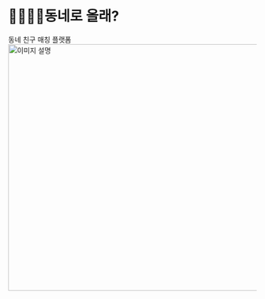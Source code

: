 👨‍👩‍👧‍👦동네로 올래?
=============
동네 친구 매칭 플랫폼
<img src="https://user-images.githubusercontent.com/124491136/234168126-e831e158-8ff0-42e5-a1b5-98dd82da8ed2.png" alt="이미지 설명" width="610" height="500">
